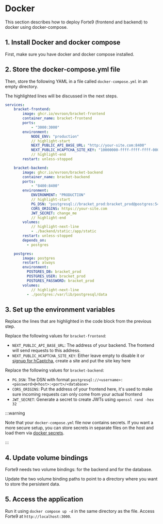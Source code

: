 # Docker

This section describes how to deploy Forte9 (frontend and backend) to docker using docker-compose.

## 1. Install Docker and docker compose

First, make sure you have docker and docker compose installed.

## 2. Store the docker-compose.yml file

Then, store the following YAML in a file called `docker-compose.yml` in an empty directory.

The highlighted lines will be discussed in the next steps.

```yaml
services:
    bracket-frontend:
        image: ghcr.io/evroon/bracket-frontend
        container_name: bracket-frontend
        ports:
            - "3000:3000"
        environment:
            NODE_ENV: "production"
            // highlight-start
            NEXT_PUBLIC_API_BASE_URL: "http://your-site.com:8400"
            NEXT_PUBLIC_HCAPTCHA_SITE_KEY: "10000000-ffff-ffff-ffff-000000000001"
            // highlight-end
        restart: unless-stopped

    bracket-backend:
        image: ghcr.io/evroon/bracket-backend
        container_name: bracket-backend
        ports:
            - "8400:8400"
        environment:
            ENVIRONMENT: "PRODUCTION"
            // highlight-start
            PG_DSN: "postgresql://bracket_prod:bracket_prod@postgres:5432/bracket_prod"
            CORS_ORIGINS: https://your-site.com
            JWT_SECRET: change_me
            // highlight-end
        volumes:
            // highlight-next-line
            - ./backend/static:/app/static
        restart: unless-stopped
        depends_on:
          - postgres

    postgres:
        image: postgres
        restart: always
        environment:
          POSTGRES_DB: bracket_prod
          POSTGRES_USER: bracket_prod
          POSTGRES_PASSWORD: bracket_prod
        volumes:
            // highlight-next-line
          - ./postgres:/var/lib/postgresql/data
```

## 3. Set up the environment variables

Replace the lines that are highlighted in the code block from the previous step.

Replace the following values for `bracket-frontend`:

- `NEXT_PUBLIC_API_BASE_URL`: The address of your backend. The frontend will send
  requests to this address.
- `NEXT_PUBLIC_HCAPTCHA_SITE_KEY`: Either leave empty to disable it or
  [signup for hCaptcha](https://dashboard.hcaptcha.com/signup), create a site and
  put the site key here

Replace the following values for `bracket-backend`:

- `PG_DSN`: The DSN with format `postgresql://<username>:<password>@<host>:<port>/<database>`
- `CORS_ORIGINS`: Put the address of your frontend here, it's used to make sure incoming requests
  can only come from your actual frontend
- `JWT_SECRET`: Generate a secret to create JWTs using `openssl rand -hex 32`

:::warning

Note that your `docker-compose.yml` file now contains secrets.
If you want a more secure setup, you can store secrets in separate files on the host and
load them via [docker secrets](https://docs.docker.com/compose/use-secrets/).

:::

## 4. Update volume bindings

Forte9 needs two volume bindings: for the backend and for the database.

Update the two volume binding paths to point to a directory where you want to store the
persistent data.

## 5. Access the application

Run it using `docker compose up -d` in the same directory as the file.
Access Forte9 at `http://localhost:3000`.
